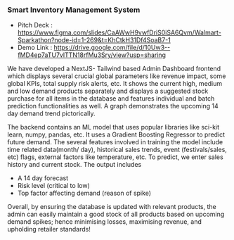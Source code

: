 ### Smart Inventory Management System

- Pitch Deck : https://www.figma.com/slides/CaAWwH9vwfDriS0iSA6Qvm/Walmart-Sparkathon?node-id=1-269&t=KhCtkH31Df4SoaB7-1
- Demo Link : https://drive.google.com/file/d/10Uw3--fMD4ep7aTU7vlTTN18rfMu3Sry/view?usp=sharing

We have developed a NextJS- Tailwind based Admin Dashboard frontend which displays several crucial global parameters like revenue impact, some global KPIs, total supply risk alerts, etc. It shows the current high, medium and low demand products separately and displays a suggested stock purchase for all items in the database and features individual and batch prediction functionalities as well. A graph demonstrates the upcoming 14 day demand trend pictorically.

The backend contains an ML model that uses popular libraries like sci-kit learn, numpy, pandas, etc. It uses a Gradient Boosting Regressor to predict future demand. The several features involved in training the model include time related data(month/ day), historical sales trends, event (festivals/sales, etc) flags, external factors like temperature, etc. To predict, we enter sales history and current stock. The output includes
- A 14 day forecast
- Risk level (critical to low)
- Top factor affecting demand (reason of spike)

Overall, by ensuring the database is updated with relevant products, the admin can easily maintain a good stock of all products based on upcoming demand spikes; hence minimising losses, maximising revenue, and upholding retailer standards!
